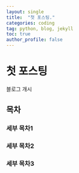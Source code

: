 ```yaml
---
layout: single
title:  "첫 포스팅."
categories: coding
tag: python, blog, jekyll
toc: true
author_profile: false
---
```


# 첫 포스팅
블로그 개시
## 목차
### 세부 목차1
### 세부 목차2
### 세부 목차3
